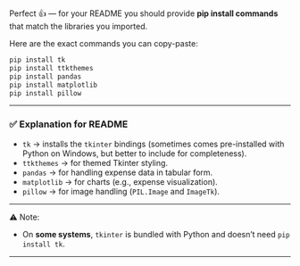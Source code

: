Perfect 👍 — for your README you should provide **pip install commands** that match the libraries you imported.

Here are the exact commands you can copy-paste:

```bash
pip install tk
pip install ttkthemes
pip install pandas
pip install matplotlib
pip install pillow
```

---

### ✅ Explanation for README

* `tk` → installs the `tkinter` bindings (sometimes comes pre-installed with Python on Windows, but better to include for completeness).
* `ttkthemes` → for themed Tkinter styling.
* `pandas` → for handling expense data in tabular form.
* `matplotlib` → for charts (e.g., expense visualization).
* `pillow` → for image handling (`PIL.Image` and `ImageTk`).

---

⚠️ Note:

* On **some systems**, `tkinter` is bundled with Python and doesn’t need `pip install tk`.
---
